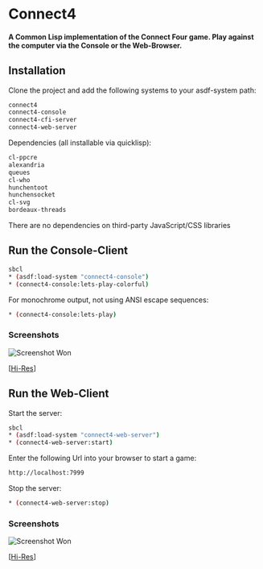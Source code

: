 # Connect4
#### A Common Lisp implementation of the Connect Four game. Play against the computer via the Console or the Web-Browser.

## Installation

Clone the project and add the following systems to your asdf-system path:

```bash
connect4
connect4-console
connect4-cfi-server
connect4-web-server
```

Dependencies (all installable via quicklisp):

```bash
cl-ppcre
alexandria
queues
cl-who
hunchentoot
hunchensocket
cl-svg
bordeaux-threads
```
There are no dependencies on third-party JavaScript/CSS libraries

## Run the Console-Client

```bash
sbcl
* (asdf:load-system "connect4-console")
* (connect4-console:lets-play-colorful)
```
For monochrome output, not using ANSI escape sequences:
```bash
* (connect4-console:lets-play)
```

### Screenshots

![Screenshot Won](https://raw.github.com/frechmatz/connect4/master/screenshots/lowres-console-1.jpg)

[[Hi-Res](https://raw.github.com/frechmatz/connect4/master/screenshots/highres-console-1.jpg)]

## Run the Web-Client

Start the server:
```bash
sbcl
* (asdf:load-system "connect4-web-server")
* (connect4-web-server:start)
```
Enter the following Url into your browser to start a game:
```bash
http://localhost:7999
```
Stop the server: 
```bash
* (connect4-web-server:stop)
```

### Screenshots

![Screenshot Won](https://raw.github.com/frechmatz/connect4/master/screenshots/Connect4-2016-10-03-001-lowres.jpg)

[[Hi-Res](https://raw.github.com/frechmatz/connect4/master/screenshots/Connect4-2016-10-03-001-hires.jpg)]
